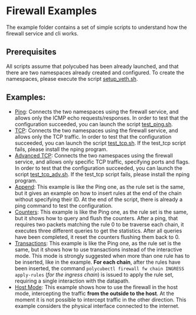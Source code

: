 # Firewall Examples
The example folder contains a set of simple scripts to understand how the firewall service and cli works.

## Prerequisites
All scripts assume that polycubed has been already launched, and that there are two namespaces already created and configured. To create the namespaces, please execute the script [setup_veth.sh](./setup_veth.sh).

## Examples:
- [Ping](./allow_ping.sh): Connects the two namespaces using the firewall service, and allows only the ICMP echo requests/responses. In order to test that the configuration succeeded, you can launch the script [test_ping.sh](./test_ping.sh).
- [TCP](./allow_tcp.sh): Connects the two namespaces using the firewall service, and allows only the TCP traffic. In order to test that the configuration succeeded, you can launch the script [test_tcp.sh](./test_tcp.sh). If the test_tcp script fails, please install the nping program.
- [Advanced TCP](./allow_tcp_adv.sh):  Connects the two namespaces using the firewall service, and allows only specific TCP traffic, specifying ports and flags. In order to test that the configuration succeeded, you can launch the script [test_tcp_adv.sh](./test_tcp_adv.sh). If the test_tcp script fails, please install the nping program.
- [Append](./use_append.sh): This example is like the Ping one, as the rule set is the same, but it gives an example on how to insert rules at the end of the chain without specifying their ID. At the end of the script, there is already a ping command to test the configuration.
- [Counters](./use_counters.sh): This example is like the Ping one, as the rule set is the same, but it shows how to query and flush the counters. After a ping, that requires two packets matching the rule 0 to be traverse each chain, it executes three different queries to get the statistics. After all queries have been completed, it reset the counters flushing them back to 0.
- [Transactions](./use_transactions.sh): This example is like the Ping one, as the rule set is the same, but it shows how to use transactions instead of the interactive mode. This mode is strongly suggested when more than one rule has to be inserted, like in the example. **For each chain**, after the rules have been inserted, the command `polycubectl firewall fw chain INGRESS apply-rules` (*for the ingress chain*) is issued to apply the rule set, requiring a single interaction with the datapath.
- [Host Mode](./host_mode.sh): This example shows how to use the firewall in the host mode, intercepting the traffic **from the outside to the host**. At the moment it is not possible to intercept traffic in the other direction. This example considers the physical interface connected to the internet.
